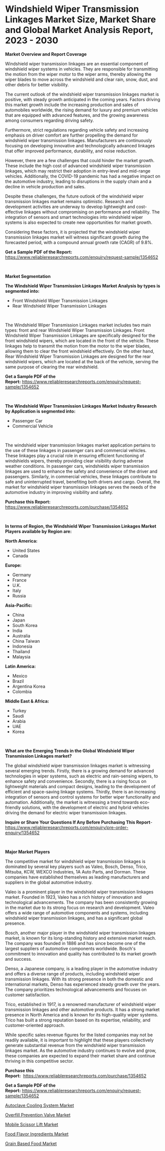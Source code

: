 <p><h1>Windshield Wiper Transmission Linkages Market Size, Market Share and Global Market Analysis Report, 2023 - 2030</h1></p><p><strong>Market Overview and Report Coverage</strong></p>
<p><p>Windshield wiper transmission linkages are an essential component of windshield wiper systems in vehicles. They are responsible for transmitting the motion from the wiper motor to the wiper arms, thereby allowing the wiper blades to move across the windshield and clear rain, snow, dust, and other debris for better visibility.</p><p>The current outlook of the windshield wiper transmission linkages market is positive, with steady growth anticipated in the coming years. Factors driving this market growth include the increasing production and sales of automobiles worldwide, the rising demand for luxury and premium vehicles that are equipped with advanced features, and the growing awareness among consumers regarding driving safety.</p><p>Furthermore, strict regulations regarding vehicle safety and increasing emphasis on driver comfort are further propelling the demand for windshield wiper transmission linkages. Manufacturers are continuously focusing on developing innovative and technologically advanced linkages that offer improved performance, durability, and noise reduction.</p><p>However, there are a few challenges that could hinder the market growth. These include the high cost of advanced windshield wiper transmission linkages, which may restrict their adoption in entry-level and mid-range vehicles. Additionally, the COVID-19 pandemic has had a negative impact on the automotive industry, leading to disruptions in the supply chain and a decline in vehicle production and sales.</p><p>Despite these challenges, the future outlook of the windshield wiper transmission linkages market remains optimistic. Research and development activities are underway to develop lightweight and cost-effective linkages without compromising on performance and reliability. The integration of sensors and smart technologies into windshield wiper systems is also expected to create new opportunities for market growth.</p><p>Considering these factors, it is projected that the windshield wiper transmission linkages market will witness significant growth during the forecasted period, with a compound annual growth rate (CAGR) of 9.8%.</p></p>
<p><strong>Get a Sample PDF of the Report:</strong> <a href="https://www.reliableresearchreports.com/enquiry/request-sample/1354652">https://www.reliableresearchreports.com/enquiry/request-sample/1354652</a></p>
<p>&nbsp;</p>
<p><strong>Market Segmentation</strong></p>
<p><strong>The Windshield Wiper Transmission Linkages Market Analysis by types is segmented into:</strong></p>
<p><ul><li>Front Windshield Wiper Transmission Linkages</li><li>Rear Windshield Wiper Transmission Linkages</li></ul></p>
<p>&nbsp;</p>
<p><p>The Windshield Wiper Transmission Linkages market includes two main types: front and rear Windshield Wiper Transmission Linkages. Front Windshield Wiper Transmission Linkages are specifically designed for the front windshield wipers, which are located in the front of the vehicle. These linkages help to transmit the motion from the motor to the wiper blades, allowing them to clear the front windshield effectively. On the other hand, Rear Windshield Wiper Transmission Linkages are designed for the rear windshield wipers, which are located at the back of the vehicle, serving the same purpose of clearing the rear windshield.</p></p>
<p><strong>Get a Sample PDF of the Report:</strong>&nbsp;<a href="https://www.reliableresearchreports.com/enquiry/request-sample/1354652">https://www.reliableresearchreports.com/enquiry/request-sample/1354652</a></p>
<p>&nbsp;</p>
<p><strong>The Windshield Wiper Transmission Linkages Market Industry Research by Application is segmented into:</strong></p>
<p><ul><li>Passenger Car</li><li>Commercial Vehicle</li></ul></p>
<p>&nbsp;</p>
<p><p>The windshield wiper transmission linkages market application pertains to the use of these linkages in passenger cars and commercial vehicles. These linkages play a crucial role in ensuring efficient functioning of windshields wipers, thereby providing clear visibility during adverse weather conditions. In passenger cars, windshields wiper transmission linkages are used to enhance the safety and convenience of the driver and passengers. Similarly, in commercial vehicles, these linkages contribute to safe and uninterrupted travel, benefiting both drivers and cargo. Overall, the market for windshield wiper transmission linkages serves the needs of the automotive industry in improving visibility and safety.</p></p>
<p><strong>Purchase this Report:</strong>&nbsp; <a href="https://www.reliableresearchreports.com/purchase/1354652">https://www.reliableresearchreports.com/purchase/1354652</a></p>
<p>&nbsp;</p>
<p><strong>In terms of Region, the Windshield Wiper Transmission Linkages Market Players available by Region are:</strong></p>
<p>
    <p> <strong> North America: </strong>
        <ul>
            <li>United States</li>
            <li>Canada</li>
        </ul>
        </p> 
    <p> <strong> Europe: </strong>
        <ul>
            <li>Germany</li>
            <li>France</li>
            <li>U.K.</li>
            <li>Italy</li>
            <li>Russia</li>
        </ul>
        </p> 
    <p> <strong> Asia-Pacific: </strong>
        <ul>
            <li>China</li>
            <li>Japan</li>
            <li>South Korea</li>
            <li>India</li>
            <li>Australia</li>
            <li>China Taiwan</li>
            <li>Indonesia</li>
            <li>Thailand</li>
            <li>Malaysia</li>
        </ul>
        </p> 
    <p> <strong> Latin America: </strong>
        <ul>
            <li>Mexico</li>
            <li>Brazil</li>
            <li>Argentina Korea</li>
            <li>Colombia</li>
        </ul>
        </p> 
    <p> <strong> Middle East & Africa: </strong>
        <ul>
            <li>Turkey</li>
            <li>Saudi</li>
            <li>Arabia</li>
            <li>UAE</li>
            <li>Korea</li>
        </ul>
    </p>
    </p>
<p>&nbsp;</p>
<p><strong>What are the Emerging Trends in the Global Windshield Wiper Transmission Linkages market?</strong></p>
<p><p>The global windshield wiper transmission linkages market is witnessing several emerging trends. Firstly, there is a growing demand for advanced technologies in wiper systems, such as electric and rain-sensing wipers, to enhance safety and convenience. Secondly, there is a rising focus on lightweight materials and compact designs, leading to the development of efficient and space-saving linkage systems. Thirdly, there is an increasing integration of sensors and control systems for better wiper functionality and automation. Additionally, the market is witnessing a trend towards eco-friendly solutions, with the development of electric and hybrid vehicles driving the demand for electric wiper transmission linkages.</p></p>
<p><strong>Inquire or Share Your Questions If Any Before Purchasing This Report</strong>- <a href="https://www.reliableresearchreports.com/enquiry/pre-order-enquiry/1354652">https://www.reliableresearchreports.com/enquiry/pre-order-enquiry/1354652</a></p>
<p>&nbsp;</p>
<p><strong>Major Market Players</strong></p>
<p><p>The competitive market for windshield wiper transmission linkages is dominated by several key players such as Valeo, Bosch, Denso, Trico, Mitsuba, KCW, WEXCO Industries, 1A Auto Parts, and Dorman. These companies have established themselves as leading manufacturers and suppliers in the global automotive industry.</p><p>Valeo is a prominent player in the windshield wiper transmission linkages market. Founded in 1923, Valeo has a rich history of innovation and technological advancements. The company has been consistently growing in the market due to its strong focus on research and development. Valeo offers a wide range of automotive components and systems, including windshield wiper transmission linkages, and has a significant global presence.</p><p>Bosch, another major player in the windshield wiper transmission linkages market, is known for its long-standing history and extensive market reach. The company was founded in 1886 and has since become one of the largest suppliers of automotive components worldwide. Bosch's commitment to innovation and quality has contributed to its market growth and success.</p><p>Denso, a Japanese company, is a leading player in the automotive industry and offers a diverse range of products, including windshield wiper transmission linkages. With its strong presence in both the domestic and international markets, Denso has experienced steady growth over the years. The company prioritizes technological advancements and focuses on customer satisfaction.</p><p>Trico, established in 1917, is a renowned manufacturer of windshield wiper transmission linkages and other automotive products. It has a strong market presence in North America and is known for its high-quality wiper systems. Trico has built a strong reputation based on its expertise, reliability, and customer-oriented approach.</p><p>While specific sales revenue figures for the listed companies may not be readily available, it is important to highlight that these players collectively generate substantial revenue from the windshield wiper transmission linkages market. As the automotive industry continues to evolve and grow, these companies are expected to expand their market share and continue thriving in this competitive sector.</p></p>
<p><strong>Purchase this Report:</strong>&nbsp;&nbsp;<a href="https://www.reliableresearchreports.com/purchase/1354652">https://www.reliableresearchreports.com/purchase/1354652</a></p>
<p></p>
<p><strong>Get a Sample PDF of the Report:</strong>&nbsp;<a href="https://www.reliableresearchreports.com/enquiry/request-sample/1354652">https://www.reliableresearchreports.com/enquiry/request-sample/1354652</a></p>
<p><p><a href="https://www.linkedin.com/pulse/autoclave-cooling-system-market-size-growth-forecast-zr6de/">Autoclave Cooling System Market</a></p><p><a href="https://www.linkedin.com/pulse/overfill-prevention-valve-market-size-share-amp-trends-hqywe/">Overfill Prevention Valve Market</a></p><p><a href="https://www.linkedin.com/pulse/decoding-mobile-scissor-lift-market-deep-dive-latest-gphte/">Mobile Scissor Lift Market</a></p><p><a href="https://medium.com/@drakesporer988/food-flavor-ingredients-market-exploring-market-share-market-trends-and-future-growth-59ecbd88697c">Food Flavor Ingredients Market</a></p><p><a href="https://medium.com/@evalynkoepp98698/grain-based-food-market-size-reveals-the-best-marketing-channels-in-global-industry-c670b001e61e">Grain Based Food Market</a></p></p>